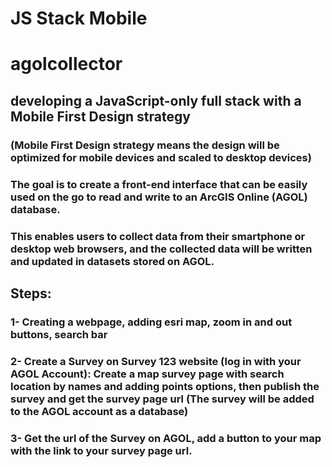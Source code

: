 # JS Stack Mobile 
# agolcollector

## developing a JavaScript-only full stack with a Mobile First Design strategy

### (Mobile First Design strategy means the design will be optimized for mobile devices and scaled to desktop devices)
###  The goal is to create a front-end interface that can be easily used on the go to read and write to an ArcGIS Online (AGOL) database. 

### This enables users to collect data from their smartphone or desktop web browsers, and the collected data will be written and updated in datasets stored on AGOL.

## Steps:

### 1- Creating a webpage, adding esri map,  zoom in and out buttons, search bar

### 2- Create a Survey on Survey 123 website (log in with your AGOL Account): Create a map survey page with search location by names and adding points options, then publish the survey and get the survey page url (The survey will be added to the AGOL account as a database)

### 3- Get the url of the Survey on AGOL, add a button to your map with the link to your survey page url.

